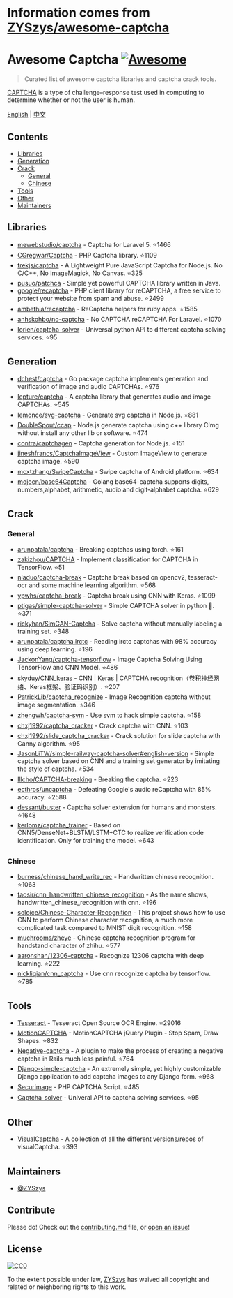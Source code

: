 # Information comes from [ZYSzys/awesome-captcha](https://github.com/ZYSzys/awesome-captcha)
# Awesome Captcha [![Awesome](https://awesome.re/badge.svg)](https://awesome.re)

> Curated list of awesome captcha libraries and captcha crack tools.

[CAPTCHA](https://en.wikipedia.org/wiki/CAPTCHA) is a type of challenge–response test used in computing to determine whether or not the user is human.


[English](README.md) | [中文](README-zh.md)

## Contents

- [Libraries](#libraries)
- [Generation](#generation)
- [Crack](#crack)
  - [General](#general)
  - [Chinese](#chinese)
- [Tools](#tools)
- [Other](#other)
- [Maintainers](#maintainers)


## Libraries

- [mewebstudio/captcha](https://github.com/mewebstudio/captcha) - Captcha for Laravel 5. :star:1466
- [CGregwar/Captcha](https://github.com/Gregwar/Captcha) - PHP Captcha library. :star:1109
- [trekjs/captcha](https://github.com/trekjs/captcha) - A Lightweight Pure JavaScript Captcha for Node.js. No C/C++, No ImageMagick, No Canvas. :star:325
- [pusuo/patchca](https://github.com/pusuo/patchca) - Simple yet powerful CAPTCHA library written in Java.
- [google/recaptcha](https://github.com/google/recaptcha) - PHP client library for reCAPTCHA, a free service to protect your website from spam and abuse. :star:2499
- [ambethia/recaptcha](https://github.com/ambethia/recaptcha) - ReCaptcha helpers for ruby apps. :star:1585
- [anhskohbo/no-captcha](https://github.com/anhskohbo/no-captcha) - No CAPTCHA reCAPTCHA For Laravel. :star:1070
- [lorien/captcha_solver](https://github.com/lorien/captcha_solver) - Universal python API to different captcha solving services. :star:95


## Generation
- [dchest/captcha](https://github.com/dchest/captcha) - Go package captcha implements generation and verification of image and audio CAPTCHAs. :star:976
- [lepture/captcha](https://github.com/lepture/captcha) - A captcha library that generates audio and image CAPTCHAs. :star:545
- [lemonce/svg-captcha](https://github.com/lemonce/svg-captcha) - Generate svg captcha in Node.js. :star:881
- [DoubleSpout/ccap](https://github.com/DoubleSpout/ccap) - Node.js generate captcha using c++ library CImg without install any other lib or software. :star:474
- [contra/captchagen](https://github.com/contra/captchagen) - Captcha generation for Node.js. :star:151
- [jineshfrancs/CaptchaImageView](https://github.com/jineshfrancs/CaptchaImageView) - Custom ImageView to generate captcha image. :star:590
- [mcxtzhang/SwipeCaptcha](https://github.com/mcxtzhang/SwipeCaptcha) - Swipe captcha of Android platform. :star:634
- [mojocn/base64Captcha](https://github.com/mojocn/base64Captcha) - Golang base64-captcha supports digits, numbers,alphabet, arithmetic, audio and digit-alphabet captcha. :star:629


## Crack

### General
- [arunpatala/captcha](https://github.com/arunpatala/captcha) - Breaking captchas using torch. :star:161
- [zakizhou/CAPTCHA](https://github.com/zakizhou/CAPTCHA) - Implement classification for CAPTCHA in TensorFlow. :star:51
- [nladuo/captcha-break](https://github.com/nladuo/captcha-break) - Captcha break based on opencv2, tesseract-ocr and some machine learning algorithm. :star:568
- [ypwhs/captcha_break](https://github.com/ypwhs/captcha_break) - Captcha break using CNN with Keras. :star:1099
- [ptigas/simple-captcha-solver](https://github.com/ptigas/simple-captcha-solver) - Simple CAPTCHA solver in python 🐍. :star:371
- [rickyhan/SimGAN-Captcha](https://github.com/rickyhan/SimGAN-Captcha) - Solve captcha without manually labeling a training set. :star:348
- [arunpatala/captcha.irctc](https://github.com/arunpatala/captcha.irctc) - Reading irctc captchas with 98% accuracy using deep learning. :star:196
- [JackonYang/captcha-tensorflow](https://github.com/JackonYang/captcha-tensorflow) - Image Captcha Solving Using TensorFlow and CNN Model. :star:486
- [skyduy/CNN_keras](https://github.com/skyduy/CNN_keras) - CNN | Keras | CAPTCHA recognition（卷积神经网络、Keras框架、验证码识别）. :star:207
- [PatrickLib/captcha_recognize](https://github.com/PatrickLib/captcha_recognize) - Image Recognition captcha without image segmentation. :star:346
- [zhengwh/captcha-svm](https://github.com/zhengwh/captcha-svm) - Use svm to hack simple captcha. :star:158
- [chxj1992/captcha_cracker](https://github.com/chxj1992/captcha_cracker) - Crack captcha with CNN. :star:103
- [chxj1992/slide_captcha_cracker](https://github.com/chxj1992/slide_captcha_cracker) - Crack solution for slide captcha with Canny algorithm. :star:95
- [JasonLiTW/simple-railway-captcha-solver#english-version](https://github.com/JasonLiTW/simple-railway-captcha-solver#english-version) - Simple captcha solver based on CNN and a training set generator by imitating the style of captcha. :star:534
- [lllcho/CAPTCHA-breaking](https://github.com/lllcho/CAPTCHA-breaking) - Breaking the captcha. :star:223
- [ecthros/uncaptcha](https://github.com/ecthros/uncaptcha) - Defeating Google's audio reCaptcha with 85% accuracy. :star:2588
- [dessant/buster](https://github.com/dessant/buster) - Captcha solver extension for humans and monsters. :star:1648
- [kerlomz/captcha_trainer](https://github.com/kerlomz/captcha_trainer) - Based on CNN5/DenseNet+BLSTM/LSTM+CTC to realize verification code identification. Only for training the model. :star:643

### Chinese
- [burness/chinese_hand_write_rec](https://github.com/burness/tensorflow-101/tree/master/chinese_hand_write_rec/src) - Handwritten chinese recognition. :star:1063
- [taosir/cnn_handwritten_chinese_recognition](https://github.com/taosir/cnn_handwritten_chinese_recognition) - As the name shows, handwritten_chinese_recognition with cnn. :star:196
- [soloice/Chinese-Character-Recognition](https://github.com/soloice/Chinese-Character-Recognition) - This project shows how to use CNN to perform Chinese character recognition, a much more complicated task compared to MNIST digit recognition. :star:158
- [muchrooms/zheye](https://github.com/muchrooms/zheye) - Chinese captcha recognition program for handstand character of zhihu. :star:577
- [aaronshan/12306-captcha](https://github.com/aaronshan/12306-captcha) - Recognize 12306 captcha with deep learning. :star:222
- [nickliqian/cnn_captcha](https://github.com/nickliqian/cnn_captcha) - Use cnn recognize captcha by tensorflow. :star:785


## Tools

- [Tesseract](https://github.com/tesseract-ocr/tesseract) - Tesseract Open Source OCR Engine. :star:29016
- [MotionCAPTCHA](https://github.com/wjcrowcroft/MotionCAPTCHA) - MotionCAPTCHA jQuery Plugin - Stop Spam, Draw Shapes. :star:832
- [Negative-captcha](https://github.com/subwindow/negative-captcha) - A plugin to make the process of creating a negative captcha in Rails much less painful. :star:764
- [Django-simple-captcha](https://github.com/mbi/django-simple-captcha) - An extremely simple, yet highly customizable Django application to add captcha images to any Django form. :star:968
- [Securimage](https://github.com/dapphp/securimage) - PHP CAPTCHA Script. :star:485
- [Captcha_solver](https://github.com/lorien/captcha_solver) - Univeral API to captcha solving services. :star:95


## Other

- [VisualCaptcha](https://github.com/emotionLoop/visualCaptcha) - A collection of all the different versions/repos of visualCaptcha. :star:393


## Maintainers

- [@ZYSzys](https://github.com/ZYSzys)


## Contribute

Please do! Check out the [contributing.md](contributing.md) file, or [open an issue](https://github.com/ZYSzys/awesome-captcha/issues/new)!


## License

[![CC0](http://mirrors.creativecommons.org/presskit/buttons/88x31/svg/cc-zero.svg)](https://creativecommons.org/publicdomain/zero/1.0/)

To the extent possible under law, [ZYSzys](https://github.com/ZYSzys) has waived all copyright and related or neighboring rights to this work.

